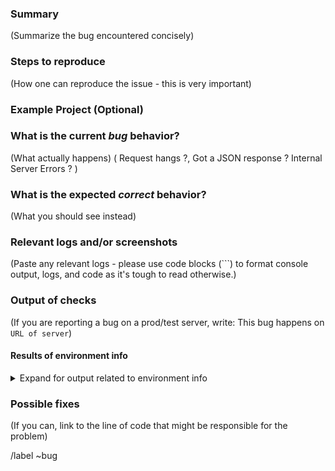 <!---
Please read this!

Before opening a new issue, make sure to search for keywords in the issues
filtered by the "regression" or "bug" label
and verify the issue you're about to submit isn't a duplicate.
--->

### Summary

(Summarize the bug encountered concisely)

### Steps to reproduce

(How one can reproduce the issue - this is very important)

### Example Project (Optional)

### What is the current _bug_ behavior?

(What actually happens) ( Request hangs ?, Got a JSON response ? Internal Server Errors ? )

### What is the expected _correct_ behavior?

(What you should see instead)

### Relevant logs and/or screenshots

(Paste any relevant logs - please use code blocks (```) to format console output, logs, and code as it's tough to read otherwise.)

### Output of checks

(If you are reporting a bug on a prod/test server, write: This bug happens on `URL of server`)

#### Results of environment info

<details>
<summary>Expand for output related to environment info</summary>
<pre>

( In the command line, run `npx envinfo --npmPackages --system --binaries="node,yarn,npm"`, copy and paste the results here. )

</pre>
</details>

### Possible fixes

(If you can, link to the line of code that might be responsible for the problem)

/label ~bug

